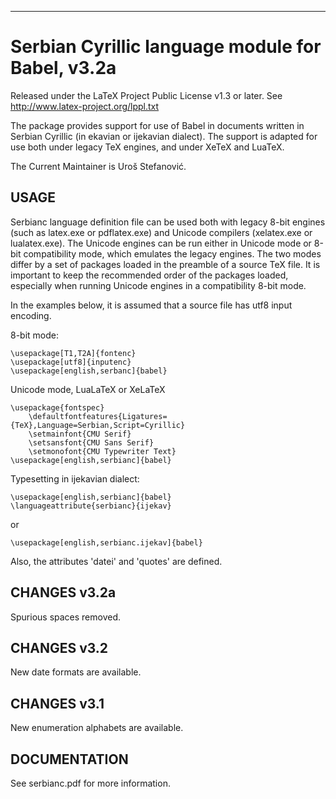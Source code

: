----------------------------------------------------------------

# Serbian Cyrillic language module for Babel, v3.2a

Released under the LaTeX Project Public License v1.3 or later.
See http://www.latex-project.org/lppl.txt

The package provides support for use of Babel in documents written in Serbian Cyrillic
(in ekavian or ijekavian dialect). The support is adapted for use both
under legacy TeX engines, and under XeTeX and LuaTeX.

The Current Maintainer is Uroš Stefanović.

## USAGE

Serbianc language definition file can be used both with legacy 8-bit engines
(such as latex.exe or pdflatex.exe) and Unicode compilers (xelatex.exe or
lualatex.exe). The Unicode engines can be run either in Unicode mode or 8-bit
compatibility mode, which emulates the legacy engines. The two modes differ by
a set of packages loaded in the preamble of a source TeX file. It is important
to keep the recommended order of the packages loaded, especially when running
Unicode engines in a compatibility 8-bit mode.

In the examples below, it is assumed that a source file has utf8 input encoding.

  8-bit mode:

    \usepackage[T1,T2A]{fontenc}
    \usepackage[utf8]{inputenc}
    \usepackage[english,serbanc]{babel}

  Unicode mode, LuaLaTeX or XeLaTeX

    \usepackage{fontspec}
        \defaultfontfeatures{Ligatures={TeX},Language=Serbian,Script=Cyrillic}
        \setmainfont{CMU Serif}
        \setsansfont{CMU Sans Serif}
        \setmonofont{CMU Typewriter Text}
    \usepackage[english,serbianc]{babel}

Typesetting in ijekavian dialect:

    \usepackage[english,serbianc]{babel}
    \languageattribute{serbianc}{ijekav}
or

    \usepackage[english,serbianc.ijekav]{babel}
	
Also, the attributes 'datei' and 'quotes' are defined.

## CHANGES v3.2a

Spurious spaces removed.

## CHANGES v3.2

New date formats are available.

## CHANGES v3.1

New enumeration alphabets are available.

## DOCUMENTATION

See serbianc.pdf for more information.

